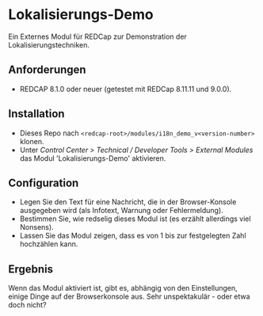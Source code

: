# Lokalisierungs-Demo

Ein Externes Modul für REDCap zur Demonstration der Lokalisierungstechniken.

## Anforderungen

- REDCAP 8.1.0 oder neuer (getestet mit REDCap 8.11.11 und 9.0.0).

## Installation

- Dieses Repo nach `<redcap-root>/modules/i18n_demo_v<version-number>` klonen.
- Unter _Control Center > Technical / Developer Tools > External Modules_ das Modul 'Lokalisierungs-Demo' aktivieren.

## Configuration

- Legen Sie den Text für eine Nachricht, die in der Browser-Konsole ausgegeben wird (als Infotext, Warnung oder Fehlermeldung).
- Bestimmen Sie, wie redselig dieses Modul ist (es erzählt allerdings viel Nonsens).
- Lassen Sie das Modul zeigen, dass es von 1 bis zur festgelegten Zahl hochzählen kann.

## Ergebnis

Wenn das Modul aktiviert ist, gibt es, abhängig von den Einstellungen, einige Dinge auf der Browserkonsole aus. Sehr unspektakulär - oder etwa doch nicht?